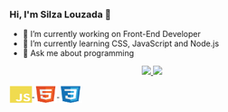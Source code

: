 ### Hi, I'm Silza Louzada 👋


- 🔭 I’m currently working on Front-End Developer
- 🌱 I’m currently learning CSS, JavaScript and Node.js
- 💬 Ask me about programming

<div align="center">
  <a href="https://github.com/SilzaLouzada">
  <img height="180em" src="https://github-readme-stats.vercel.app/api?username=SilzaLouzada&show_icons=true&theme=dracula&include_all_commits=true&count_private=true"/>
  <img height="180em" src="https://github-readme-stats.vercel.app/api/top-langs/?username=SilzaLouzada&layout=compact&langs_count=7&theme=dracula"/>
</div>

  <div style="display: inline_block"><br>
  <img align="center" alt="Jhenny-Js" height="30" width="40" src="https://raw.githubusercontent.com/devicons/devicon/master/icons/javascript/javascript-plain.svg">
  <img align="center" alt="Jhenny-HTML" height="30" width="40" src="https://raw.githubusercontent.com/devicons/devicon/master/icons/html5/html5-original.svg">
  <img align="center" alt="Jhenny-CSS" height="30" width="40" src="https://raw.githubusercontent.com/devicons/devicon/master/icons/css3/css3-original.svg">
</div>
